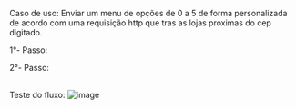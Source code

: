Caso de uso: Enviar um menu de opções de 0 a 5 de forma personalizada de acordo com uma requisição http que tras as lojas proximas do cep digitado.

1°- Passo: 


2°- Passo:



<br>Teste do fluxo:
![image](https://user-images.githubusercontent.com/18338341/153755925-b6a65e54-6fe1-400e-a666-8c113eb5c7ff.png)
